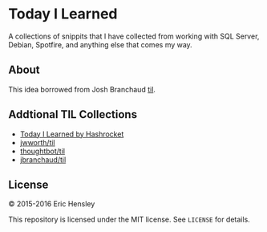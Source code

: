 # Today I Learned
A collections of snippits that I have collected from working with SQL Server, Debian, Spotfire, and anything else that comes my way.

## About

This idea borrowed from Josh Branchaud
[til](https://til.hashrocket.com).

## Addtional TIL Collections

* [Today I Learned by Hashrocket](https://til.hashrocket.com)
* [jwworth/til](https://github.com/jwworth/til)
* [thoughtbot/til](https://github.com/thoughtbot/til)
* [jbranchaud/til](https://github.com/jbranchaud/til)

## License

&copy; 2015-2016 Eric Hensley

This repository is licensed under the MIT license. See `LICENSE` for
details.
